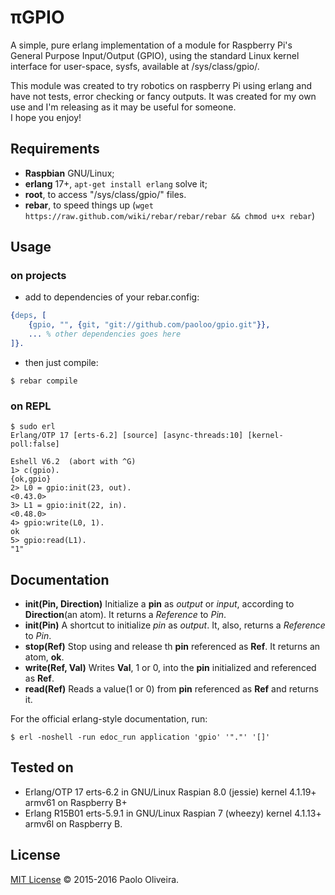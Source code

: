 # πGPIO
A simple, pure erlang implementation of a module for Raspberry Pi's General Purpose 
Input/Output (GPIO), using the standard Linux kernel interface for user-space, sysfs,
available at /sys/class/gpio/.

This module was created to try robotics on raspberry Pi using erlang and have not tests,
error checking or fancy outputs. It was created for my own use and I'm releasing as it
may be useful for someone.<br>I hope you enjoy!

## Requirements
- **Raspbian** GNU/Linux;
- **erlang** 17+, `apt-get install erlang` solve it;
- **root**, to access "/sys/class/gpio/" files.
- **rebar**, to speed things up (`wget https://raw.github.com/wiki/rebar/rebar/rebar && chmod u+x rebar`)

## Usage
### on projects
- add to dependencies of your rebar.config:
```erlang
{deps, [
    {gpio, "", {git, "git://github.com/paoloo/gpio.git"}},
    ... % other dependencies goes here
]}.
```
- then just compile:
```
$ rebar compile
```

### on REPL
```erlang-repl
$ sudo erl
Erlang/OTP 17 [erts-6.2] [source] [async-threads:10] [kernel-poll:false]

Eshell V6.2  (abort with ^G)
1> c(gpio).
{ok,gpio}
2> L0 = gpio:init(23, out).
<0.43.0>
3> L1 = gpio:init(22, in).
<0.48.0>
4> gpio:write(L0, 1).
ok
5> gpio:read(L1).
"1"
```

## Documentation
- **init(Pin, Direction)** Initialize a **pin** as *output* or *input*, according to **Direction**(an atom). It returns a *Reference* to *Pin*.
- **init(Pin)** A shortcut to initialize *pin* as *output*. It, also, returns a *Reference* to *Pin*.
- **stop(Ref)** Stop using and release th **pin** referenced as **Ref**. It returns an atom, **ok**.
- **write(Ref, Val)** Writes **Val**, 1 or 0, into the **pin** initialized and referenced as **Ref**.
- **read(Ref)** Reads a value(1 or 0) from **pin** referenced as **Ref** and returns it.

For the official erlang-style documentation, run:
```
$ erl -noshell -run edoc_run application 'gpio' '"."' '[]'
```

## Tested on
- Erlang/OTP 17 erts-6.2 in GNU/Linux Raspian 8.0 (jessie) kernel 4.1.19+ armv61 on Raspberry B+
- Erlang R15B01 erts-5.9.1 in GNU/Linux Raspian 7 (wheezy) kernel 4.1.13+ armv6l on Raspberry B.

## License
[MIT License](LICENSE.md) © 2015-2016 Paolo Oliveira.
